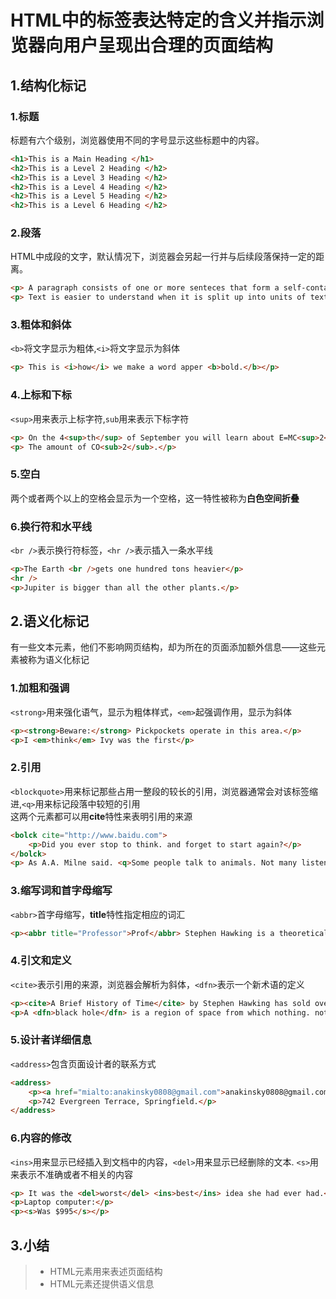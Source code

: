 # HTML中的标签表达特定的含义并指示浏览器向用户呈现出合理的页面结构

## 1.结构化标记

### 1.标题

标题有六个级别，浏览器使用不同的字号显示这些标题中的内容。

```html
<h1>This is a Main Heading </h1>
<h2>This is a Level 2 Heading </h2>
<h2>This is a Level 3 Heading </h2>
<h2>This is a Level 4 Heading </h2>
<h2>This is a Level 5 Heading </h2>
<h2>This is a Level 6 Heading </h2>
```

### 2.段落

HTML中成段的文字，默认情况下，浏览器会另起一行并与后续段落保持一定的距离。

```html
<p> A paragraph consists of one or more senteces that form a self-contained unit of discourse.</p>
<p> Text is easier to understand when it is split up into units of text.</p>
```

### 3.粗体和斜体

```<b>```将文字显示为粗体,```<i>```将文字显示为斜体

```html
<p> This is <i>how</i> we make a word apper <b>bold.</b></p>
```

### 4.上标和下标

```<sup>```用来表示上标字符,```sub```用来表示下标字符

```html
<p> On the 4<sup>th</sup> of September you will learn about E=MC<sup>2</sup>.</p>
<p> The amount of CO<sub>2</sub>.</p>
```

### 5.空白

两个或者两个以上的空格会显示为一个空格，这一特性被称为**白色空间折叠**

### 6.换行符和水平线

```<br />```表示换行符标签，```<hr />```表示插入一条水平线

```html
<p>The Earth <br />gets one hundred tons heavier</p>
<hr />
<p>Jupiter is bigger than all the other plants.</p>
```

## 2.语义化标记

有一些文本元素，他们不影响网页结构，却为所在的页面添加额外信息——这些元素被称为语义化标记

### 1.加粗和强调

```<strong>```用来强化语气，显示为粗体样式，```<em>```起强调作用，显示为斜体

```html
<p><strong>Beware:</strong> Pickpockets operate in this area.</p>
<p>I <em>think</em> Ivy was the first</p>

```

### 2.引用

```<blockquote>```用来标记那些占用一整段的较长的引用，浏览器通常会对该标签缩进,```<q>```用来标记段落中较短的引用  
这两个元素都可以用**cite**特性来表明引用的来源

```html
<bolck cite="http://www.baidu.com">
    <p>Did you ever stop to think. and forget to start again?</p>
</bolck>
<p> As A.A. Milne said. <q>Some people talk to animals. Not many listen though. That's the problem.</q></p>
```

### 3.缩写词和首字母缩写

```<abbr>```首字母缩写，**title**特性指定相应的词汇

```html
<p><abbr title="Professor">Prof</abbr> Stephen Hawking is a theoretical physicist and cosmologist.</p>
```

### 4.引文和定义

```<cite>```表示引用的来源，浏览器会解析为斜体，```<dfn>```表示一个新术语的定义

```html
<p><cite>A Brief History of Time</cite> by Stephen Hawking has sold over ten million copies worldwide.</p>
<p>A <dfn>black hole</dfn> is a region of space from which nothing. not even light.can escape.</p>
```

### 5.设计者详细信息

```<address>```包含页面设计者的联系方式

```html
<address>
    <p><a href="mialto:anakinsky0808@gmail.com">anakinsky0808@gmail.com</a></p>
    <p>742 Evergreen Terrace, Springfield.</p>
</address>
```

### 6.内容的修改

```<ins>```用来显示已经插入到文档中的内容，```<del>```用来显示已经删除的文本.
```<s>```用来表示不准确或者不相关的内容

```html
<p> It was the <del>worst</del> <ins>best</ins> idea she had ever had.</p>
<p>Laptop computer:</p>
<p><s>Was $995</s></p>
```

## 3.小结

>* HTML元素用来表述页面结构
>* HTML元素还提供语义信息
